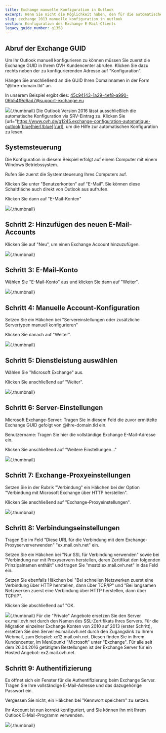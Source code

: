 ```yaml
---
title: Exchange manuelle Konfiguration in Outlook
excerpt: Wenn Sie nicht die Möglichkeit haben, den für die automatische Konfiguration von Outlook erforderlichen SRV Eintrag zu erstellen, können Sie diese Hilfe nutzen, um Outlook von Hand zu konfigurieren
slug: exchange_2013_manuelle_konfiguration_in_outlook
section: Konfiguration des Exchange E-Mail-Clients
legacy_guide_number: g1358
---
```



## Abruf der Exchange GUID
Um Ihr Outlook manuell konfigurieren zu können müssen Sie zuerst die Exchange GUID in Ihrem OVH Kundencenter abrufen. Klicken Sie dazu rechts neben der zu konfigurierenden Adresse auf "Konfiguration".

Hängen Sie anschließend an die GUID Ihren Domainnamen in der Form "@ihre-domain.tld" an.

In unserem Beispiel ergibt dies:
45c94143-1a29-4ef8-a990-06b54f9d6ad7@support-exchange.eu

![](images/img_1568.jpg){.thumbnail}
Die Outlook Version 2016 lässt ausschließlich die automatische Konfiguration via SRV-Eintrag zu. Klicken Sie [url="https://www.ovh.de/g1245.exchange-configuration-automatique-outlook[blue]hier[/blue][/url], um die Hilfe zur automatischen Konfiguration zu lesen.


## Systemsteuerung
Die Konfiguration in diesem Beispiel erfolgt auf einem Computer mit einem Windows Betriebssystem.

Rufen Sie zuerst die Systemsteuerung Ihres Computers auf.

Klicken Sie unter "Benutzerkonten" auf "E-Mail". Sie können diese Schaltfläche auch direkt von Outlook aus aufrufen.

Klicken Sie dann auf "E-Mail-Konten"

![](images/img_992.jpg){.thumbnail}


## Schritt 2: Hinzufügen des neuen E-Mail-Accounts
Klicken Sie auf "Neu", um einen Exchange Account hinzuzufügen.

![](images/img_1551.jpg){.thumbnail}


## Schritt 3: E-Mail-Konto
Wählen Sie "E-Mail-Konto" aus und klicken Sie dann auf "Weiter".

![](images/img_994.jpg){.thumbnail}


## Schritt 4: Manuelle Account-Konfiguration
Setzen Sie ein Häkchen bei "Servereinstellungen oder zusätzliche Servertypen manuell konfigurieren"

Klicken Sie danach auf "Weiter".

![](images/img_1552.jpg){.thumbnail}


## Schritt 5: Dienstleistung auswählen
Wählen Sie "Microsoft Exchange" aus.

Klicken Sie anschließend auf "Weiter".

![](images/img_1553.jpg){.thumbnail}


## Schritt 6: Server-Einstellungen
Microsoft Exchange-Server: Tragen Sie in diesem Feld die zuvor ermittelte Exchange GUID gefolgt von @ihre-domain.tld ein.

Benutzername: Tragen Sie hier die vollständige Exchange E-Mail-Adresse ein.

Klicken Sie anschließend auf "Weitere Einstellungen..."

![](images/img_1554.jpg){.thumbnail}


## Schritt 7: Exchange-Proxyeinstellungen
Setzen Sie in der Rubrik "Verbindung" ein Häkchen bei der Option "Verbindung mit Microsoft Exchange über HTTP herstellen".

Klicken Sie anschließend auf "Exchange-Proxyeinstellungen".

![](images/img_1555.jpg){.thumbnail}


## Schritt 8: Verbindungseinstellungen
Tragen Sie im Feld "Diese URL für die Verbindung mit dem Exchange-Proxyserververwenden" "ex.mail.ovh.net" ein.

Setzen Sie ein Häkchen bei "Nur SSL für Verbindung verwenden" sowie bei "Verbindung nur mit Proxyservern herstellen, deren Zertifikat den folgenden Prinzipalnamen enthält" und tragen Sie "msstd:ex.mail.ovh.net" in das Feld ein.

Setzen Sie ebenfalls Häkchen bei "Bei schnellen Netzwerken zuerst eine Verbindung über HTTP herstellen, dann über TCP/IP" und "Bei langsamen Netzwerken zuerst eine Verbindung über HTTP herstellen, dann über TCP/IP".

Klicken Sie abschließend auf "OK.

![](images/img_1556.jpg){.thumbnail}
Für die "Private" Angebote ersetzen Sie den Server ex.mail.ovh.net durch den Namen des SSL-Zertifikats Ihres Servers.
Für die Migration einzelner Exchange Konten von 2010 auf 2013 (erster Schritt), ersetzen Sie den Server ex.mail.ovh.net durch den Zugangslink zu Ihrem Webmail, zum Beispiel: xc12.mail.ovh.net. Diesen finden Sie in Ihrem Kundencenter, im Menüpunkt "Microsoft" unter "Exchange".
Für alle seit dem 26.04.2016 getätigten Bestellungen ist der Exchange Server für ein Hosted Angebot: ex2.mail.ovh.net.


## Schritt 9: Authentifizierung
Es öffnet sich ein Fenster für die Authentifizierung beim Exchange Server.
Tragen Sie Ihre vollständige E-Mail-Adresse und das dazugehörige Passwort ein.

Vergessen Sie nicht, ein Häkchen bei "Kennwort speichern" zu setzen.

Ihr Account ist nun korrekt konfiguriert, und Sie können ihn mit Ihrem Outlook E-Mail-Programm verwenden.

![](images/img_1557.jpg){.thumbnail}


